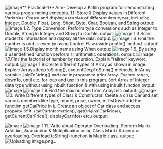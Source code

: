 ![image](https://github.com/kkjegoda/Practical1_21012011033_Kotlin/assets/98658066/7d816df6-42d1-41e9-a98e-428c5d1e5656)** Practical-1**
Aim- Develop a Kotlin program for demonstrating various programming concepts.
1.1.	Store & Display Values in Different Variables: Create and display variables of different data types, including Integer, Double, Float, Long, Short, Byte, Char, Boolean, and String
output:
![image](https://github.com/kkjegoda/Practical1_21012011033_Kotlin/assets/98658066/2b8a5fca-a4bf-4a56-8502-7e23339d2afa)
1.2.	Type Conversion: Perform type conversions such as Integer to Double, String to Integer, and String to Double.
output:
![image](https://github.com/kkjegoda/Practical1_21012011033_Kotlin/assets/98658066/02fa90e7-082c-4d64-8517-a0b35118603e)
1.3.Scan student’s information and display all the data.
output:
![image](https://github.com/kkjegoda/Practical1_21012011033_Kotlin/assets/98658066/bdfb0512-5739-4375-a6bf-74e01cc7b8bf)
1.4.Find the number is odd or even by using Control Flow inside println() method.
output:
![image](https://github.com/kkjegoda/Practical1_21012011033_Kotlin/assets/98658066/8a4f4062-a2c7-4199-92ef-855336ea7d7b)
1.5.Display month name using When
output:
![image](https://github.com/kkjegoda/Practical1_21012011033_Kotlin/assets/98658066/93481d31-32ae-4bca-a3f5-9cacbf77bb17)
1.6. By using a user defined function perform all arithmetic operations.
output:
![image](https://github.com/kkjegoda/Practical1_21012011033_Kotlin/assets/98658066/a1941435-bb6d-48c7-a4e8-733c704f9bbc)
1.7.Find the factorial of number by recursion. Explain "tailrec" keyword.
output:
![image](https://github.com/kkjegoda/Practical1_21012011033_Kotlin/assets/98658066/cf83006a-53f5-4320-92c2-86899fa761d1)
1.8.Create different types of Array as shown in image. Explore Arrays.deepToString(), contentDeepToString() methods, IntArray variable .joinToString()  and use in program to print Array. Explore range, downTo, until etc. for loop and use in this program. Sort Array of Integer data type without using inbuilt function & with using inbuilt function
output:
![image](https://github.com/kkjegoda/Practical1_21012011033_Kotlin/assets/98658066/55af5904-0f49-4f16-bf4b-28deb78fc370)
![image](https://github.com/kkjegoda/Practical1_21012011033_Kotlin/assets/98658066/e3dc3f0d-8b8d-4c35-bfe2-508208838d22)
1.9.Find the max number from ArrayList.
output:
![image](https://github.com/kkjegoda/Practical1_21012011033_Kotlin/assets/98658066/48ad3ac9-a2ee-451d-8ed9-b2ebdb4087ca)
1.10. Write Different types of Class & Constructor. Create a class Car and set various members like type, model, price, owner, milesDrive. add the function getCarPrice in it. Create an object of Car class and access property of it. (getCarInformation(), getOriginalCarPrice(), getCurrentCarPrice(), displayCarInfo() etc.)
output:

![image](https://github.com/kkjegoda/Practical1_21012011033_Kotlin/assets/98658066/1e2c8310-1abb-4d4a-8364-50133bc376a5)
![image](https://github.com/kkjegoda/Practical1_21012011033_Kotlin/assets/98658066/8bbb4e10-525e-4d88-af07-a558108f281e)
1.11. Write about Operator Overloading. Perform Matrix Addition, Subtraction & Multiplication using Class Matrix & operator overloading. Overload toString() function in Matrix class.
output:
![Uploading image.png…]()










